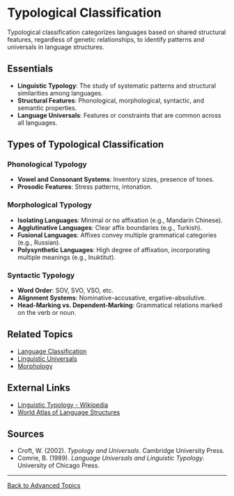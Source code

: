 # Typological Classification

Typological classification categorizes languages based on shared structural features, regardless of genetic relationships, to identify patterns and universals in language structures.

## Essentials

- **Linguistic Typology**: The study of systematic patterns and structural similarities among languages.
- **Structural Features**: Phonological, morphological, syntactic, and semantic properties.
- **Language Universals**: Features or constraints that are common across all languages.

## Types of Typological Classification

### Phonological Typology

- **Vowel and Consonant Systems**: Inventory sizes, presence of tones.
- **Prosodic Features**: Stress patterns, intonation.

### Morphological Typology

- **Isolating Languages**: Minimal or no affixation (e.g., Mandarin Chinese).
- **Agglutinative Languages**: Clear affix boundaries (e.g., Turkish).
- **Fusional Languages**: Affixes convey multiple grammatical categories (e.g., Russian).
- **Polysynthetic Languages**: High degree of affixation, incorporating multiple meanings (e.g., Inuktitut).

### Syntactic Typology

- **Word Order**: SOV, SVO, VSO, etc.
- **Alignment Systems**: Nominative-accusative, ergative-absolutive.
- **Head-Marking vs. Dependent-Marking**: Grammatical relations marked on the verb or noun.



## Related Topics

- [Language Classification](../Language-Classification.md)
- [Linguistic Universals](https://en.wikipedia.org/wiki/Linguistic_universal)
- [Morphology](../../Language/Inner-Structure/Morphology/README.md)

## External Links

- [Linguistic Typology - Wikipedia](https://en.wikipedia.org/wiki/Linguistic_typology)
- [World Atlas of Language Structures](https://wals.info/)

## Sources

- Croft, W. (2002). *Typology and Universals*. Cambridge University Press.
- Comrie, B. (1989). *Language Universals and Linguistic Typology*. University of Chicago Press.

---

[Back to Advanced Topics](README.md)
